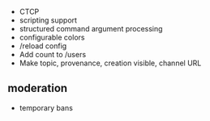 * CTCP
* scripting support
* structured command argument processing
* configurable colors
* /reload config
* Add count to /users
* Make topic, provenance, creation visible, channel URL

moderation
----------

* temporary bans
